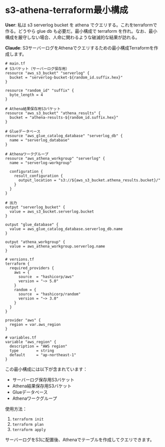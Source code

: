 # s3-athena-terraform最小構成

**User**:
私は s3 serverlog bucket を athena でクエリする。これをterraformで作る。どうやら glue db も必要だ。最小構成で terraform を作れ。なお、最小構成を厳守しない場合、人命に関わるような破滅的な結果が訪れる。

**Claude**:
S3サーバーログをAthenaでクエリするための最小構成Terraformを作成します。

```hcl
# main.tf
# S3バケット（サーバーログ保存用）
resource "aws_s3_bucket" "serverlog" {
  bucket = "serverlog-bucket-${random_id.suffix.hex}"
}

resource "random_id" "suffix" {
  byte_length = 4
}

# Athena結果保存用S3バケット
resource "aws_s3_bucket" "athena_results" {
  bucket = "athena-results-${random_id.suffix.hex}"
}

# Glueデータベース
resource "aws_glue_catalog_database" "serverlog_db" {
  name = "serverlog_database"
}

# Athenaワークグループ
resource "aws_athena_workgroup" "serverlog" {
  name = "serverlog-workgroup"

  configuration {
    result_configuration {
      output_location = "s3://${aws_s3_bucket.athena_results.bucket}/"
    }
  }
}

# 出力
output "serverlog_bucket" {
  value = aws_s3_bucket.serverlog.bucket
}

output "glue_database" {
  value = aws_glue_catalog_database.serverlog_db.name
}

output "athena_workgroup" {
  value = aws_athena_workgroup.serverlog.name
}
```

```hcl
# versions.tf
terraform {
  required_providers {
    aws = {
      source  = "hashicorp/aws"
      version = "~> 5.0"
    }
    random = {
      source  = "hashicorp/random"
      version = "~> 3.0"
    }
  }
}

provider "aws" {
  region = var.aws_region
}
```

```hcl
# variables.tf
variable "aws_region" {
  description = "AWS region"
  type        = string
  default     = "ap-northeast-1"
}
```

この最小構成には以下が含まれています：
- サーバーログ保存用S3バケット
- Athena結果保存用S3バケット
- Glueデータベース
- Athenaワークグループ

使用方法：
1. `terraform init`
2. `terraform plan`
3. `terraform apply`

サーバーログをS3に配置後、Athenaでテーブルを作成してクエリできます。

